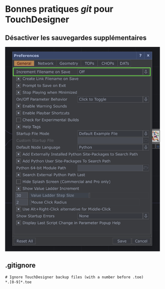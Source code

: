 # Bonnes pratiques *git* pour TouchDesigner

## Désactiver les sauvegardes supplémentaires

![](./td_preferences.png)

## .gitignore

```
# Ignore TouchDesigner backup files (with a number before .toe)
*.[0-9]*.toe
```